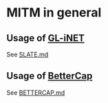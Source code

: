 # MITM in general

## Usage of [GL-iNET](https://www.gl-inet.com/products/gl-a1300/)
See [SLATE.md](SLATE.md)

## Usage of [BetterCap](https://www.bettercap.org/)
See [BETTERCAP.md](BETTERCAP.md)
